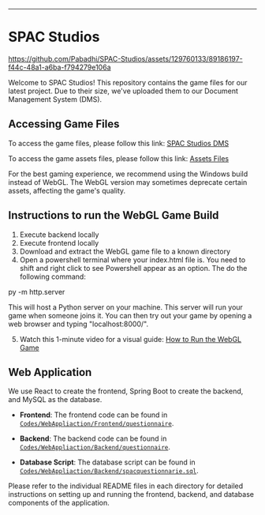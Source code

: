 
---

# SPAC Studios


https://github.com/Pabadhi/SPAC-Studios/assets/129760133/89186197-f44c-48a1-a6ba-f794279e106a


Welcome to SPAC Studios! This repository contains the game files for our latest project. Due to their size, we've uploaded them to our Document Management System (DMS).

## Accessing Game Files

To access the game files, please follow this link: [SPAC Studios DMS](https://dms.uom.lk/s/g9rao7BD59XYJ5x)

To access the game assets files, please follow this link: [Assets Files](https://uniofmora-my.sharepoint.com/:f:/g/personal/kavindawmc_20_uom_lk/EvMTJcfgFXtNpNTYisxsRIkBzNbqptoF7d0oxM1vRNd_9w?e=9u8hHl)

For the best gaming experience, we recommend using the Windows build instead of WebGL. 
The WebGL version may sometimes deprecate certain assets, affecting the game's quality.

## Instructions to run the WebGL Game Build
1) Execute backend locally
2) Execute frontend locally
3) Download and extract the WebGL game file to a known directory
4) Open a powershell terminal where your index.html file is. You need to shift and right click to see Powershell appear as an option. The do the following command:

py -m http.server

This will host a Python server on your machine. This server will run your game when someone joins it. You can then try out your game by opening a web browser and typing "localhost:8000/". 

5) Watch this 1-minute video for a visual guide: [How to Run the WebGL Game](https://www.youtube.com/watch?v=Ceqbmm7ydS8)

## Web Application

We use React to create the frontend, Spring Boot to create the backend, and MySQL as the database.

- **Frontend**: The frontend code can be found in [`Codes/WebAppliaction/Frontend/questionnaire`](./Codes/WebAppliaction/Frontend/questionnaire).

- **Backend**: The backend code can be found in [`Codes/WebAppliaction/Backend/questionnaire`](./Codes/WebAppliaction/Backend/questionnaire). 

- **Database Script**: The database script can be found in [`Codes/WebAppliaction/Backend/spacquestionnarie.sql`](./Codes/WebAppliaction/Backend/spacquestionnarie.sql).
  
Please refer to the individual README files in each directory for detailed instructions on setting up and running the frontend, backend, and database components of the application.



